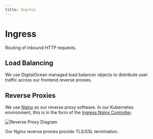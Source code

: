 ```yaml
---
title: Ingress
---
```


# Ingress

Routing of inbound HTTP requests.

## Load Balancing

We use DigitalOcean managed load balancer objects to distribute user traffic across our frontend reverse proxies.

## Reverse Proxies

We use [Nginx](https://www.nginx.com) as our reverse proxy software.
In our Kubernetes environment, this is in the form of the [Ingress Nginx Controller](https://kubernetes.github.io/ingress-nginx/).

![Reverse Proxy Diagram](/reverse-proxy.png)

Our Nginx reverse proxies provide TLS/SSL termination.
